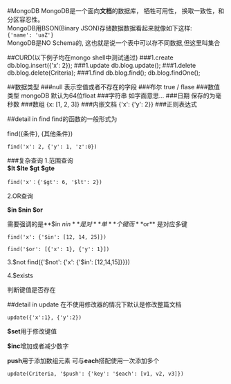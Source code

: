 #MongoDB
MongoDB是一个面向**文档**的数据库， 牺牲可用性， 换取一致性，和分区容忍性。  
MongoDB用BSON(Binary JSON)存储数据数据看起来就像如下这样:  
`{'name': 'uaZ'} `  
MongoDB是NO Schema的, 这也就是说一个表中可以存不同数据,但这里叫集合

##CURD(以下例子均在mongo shell中测试通过)
###1.create
	db.blog.insert({'x': 2});
###1.update
	db.blog.update();
###1.delete
	db.blog.delete(Criteria);
###1.find
	db.blog.find();
	db.blog.findOne();

##数据类型
###null
表示空值或者不存在的字段
###布尔
true / flase
###数值类型
mongoDB 默认为64位float
###字符串
如字面意思...
###日期
保存的为毫秒数
###数组
	{x: [1, 2, 3]}
###内嵌文档
	{'x': {'y': 2}}
###正则表达式

##detail in find
find的函数的一般形式为

find({条件}, {其他条件})

	find('x': 2, {'y': 1, 'z':0})

###复杂查询
1.范围查询  
**$lt $lte $gt $gte**

	find('x'：{'$gt': 6, '$lt': 2})  

2.OR查询

**$in $nin $or**

需要强调的是**$in $nin**是对**单**个键  
而 **$or** 是对应多键

	find('x': {'$in': [12, 14, 25]})

	find('$or': [{'x': 1}, {'y': 1}])

3.$not
	find({'$not': {'x': {'$in': [12,14,15]}}})

4.$exists

判断键值是否存在

##detail in update
在不使用修改器的情况下默认是修改整篇文档

	update({'x':1}, {'y':2})
**$set**用于修改键值

**$inc**增加或者减少数字

**push**用于添加数组元素 可与**each**搭配使用一次添加多个

	update(Criteria, '$push': {'key': '$each': [v1, v2, v3]})